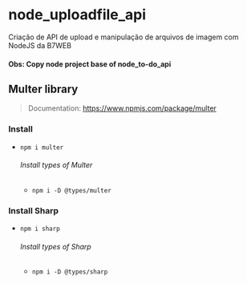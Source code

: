# node_uploadfile_api
Criação de API de upload e manipulação de arquivos de imagem com NodeJS da B7WEB

#### Obs: Copy node project base of node_to-do_api
## Multer library
>Documentation: https://www.npmjs.com/package/multer
    
### Install
- `npm i multer`  
    ###### Install types of Multer
    - `npm i -D @types/multer`

### Install Sharp
- `npm i sharp`
    ###### Install types of Sharp
    - `npm i -D @types/sharp`